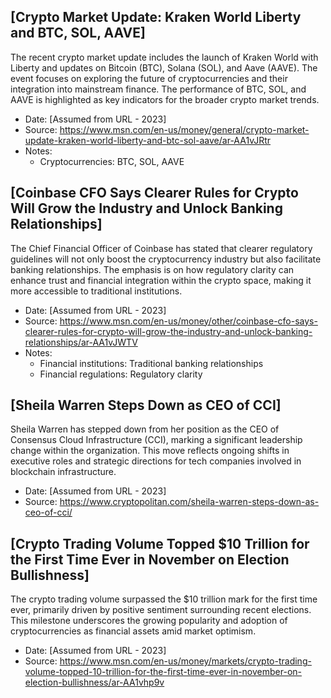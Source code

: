 ## [Crypto Market Update: Kraken World Liberty and BTC, SOL, AAVE]

The recent crypto market update includes the launch of Kraken World with Liberty and updates on Bitcoin (BTC), Solana (SOL), and Aave (AAVE). The event focuses on exploring the future of cryptocurrencies and their integration into mainstream finance. The performance of BTC, SOL, and AAVE is highlighted as key indicators for the broader crypto market trends.

- Date: [Assumed from URL - 2023]
- Source: https://www.msn.com/en-us/money/general/crypto-market-update-kraken-world-liberty-and-btc-sol-aave/ar-AA1vJRtr
- Notes:
    - Cryptocurrencies: BTC, SOL, AAVE

## [Coinbase CFO Says Clearer Rules for Crypto Will Grow the Industry and Unlock Banking Relationships]

The Chief Financial Officer of Coinbase has stated that clearer regulatory guidelines will not only boost the cryptocurrency industry but also facilitate banking relationships. The emphasis is on how regulatory clarity can enhance trust and financial integration within the crypto space, making it more accessible to traditional institutions.

- Date: [Assumed from URL - 2023]
- Source: https://www.msn.com/en-us/money/other/coinbase-cfo-says-clearer-rules-for-crypto-will-grow-the-industry-and-unlock-banking-relationships/ar-AA1vJWTV
- Notes:
    - Financial institutions: Traditional banking relationships
    - Financial regulations: Regulatory clarity

## [Sheila Warren Steps Down as CEO of CCI]

Sheila Warren has stepped down from her position as the CEO of Consensus Cloud Infrastructure (CCI), marking a significant leadership change within the organization. This move reflects ongoing shifts in executive roles and strategic directions for tech companies involved in blockchain infrastructure.

- Date: [Assumed from URL - 2023]
- Source: https://www.cryptopolitan.com/sheila-warren-steps-down-as-ceo-of-cci/

## [Crypto Trading Volume Topped $10 Trillion for the First Time Ever in November on Election Bullishness]

The crypto trading volume surpassed the $10 trillion mark for the first time ever, primarily driven by positive sentiment surrounding recent elections. This milestone underscores the growing popularity and adoption of cryptocurrencies as financial assets amid market optimism.

- Date: [Assumed from URL - 2023]
- Source: https://www.msn.com/en-us/money/markets/crypto-trading-volume-topped-10-trillion-for-the-first-time-ever-in-november-on-election-bullishness/ar-AA1vhp9v